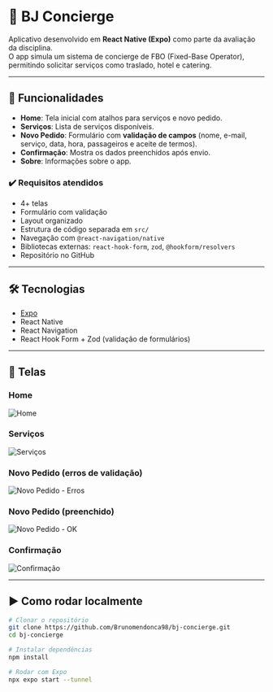 # 📱 BJ Concierge

Aplicativo desenvolvido em **React Native (Expo)** como parte da avaliação da disciplina.  
O app simula um sistema de concierge de FBO (Fixed-Base Operator), permitindo solicitar serviços como traslado, hotel e catering.

---

## 🚀 Funcionalidades

- **Home**: Tela inicial com atalhos para serviços e novo pedido.  
- **Serviços**: Lista de serviços disponíveis.  
- **Novo Pedido**: Formulário com **validação de campos** (nome, e-mail, serviço, data, hora, passageiros e aceite de termos).  
- **Confirmação**: Mostra os dados preenchidos após envio.  
- **Sobre**: Informações sobre o app.  

### ✔️ Requisitos atendidos
- 4+ telas
- Formulário com validação
- Layout organizado
- Estrutura de código separada em `src/`
- Navegação com `@react-navigation/native`
- Bibliotecas externas: `react-hook-form`, `zod`, `@hookform/resolvers`
- Repositório no GitHub

---

## 🛠️ Tecnologias

- [Expo](https://expo.dev/)  
- React Native  
- React Navigation  
- React Hook Form + Zod (validação de formulários)  

---

## 📸 Telas

### Home
![Home](./prints/home.jpg)

### Serviços
![Serviços](./prints/services.jpg)

### Novo Pedido (erros de validação)
![Novo Pedido - Erros](./prints/neworder_error.jpg)

### Novo Pedido (preenchido)
![Novo Pedido - OK](./prints/neworder_ok.jpg)

### Confirmação
![Confirmação](./prints/confirmation.jpg)

---

## ▶️ Como rodar localmente

```bash
# Clonar o repositório
git clone https://github.com/Brunomendonca98/bj-concierge.git
cd bj-concierge

# Instalar dependências
npm install

# Rodar com Expo
npx expo start --tunnel
